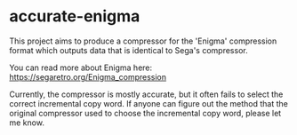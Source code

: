 # accurate-enigma

This project aims to produce a compressor for the 'Enigma' compression format
which outputs data that is identical to Sega's compressor.

You can read more about Enigma here:
https://segaretro.org/Enigma_compression

Currently, the compressor is mostly accurate, but it often fails to select the
correct incremental copy word. If anyone can figure out the method that the
original compressor used to choose the incremental copy word, please let me
know.
